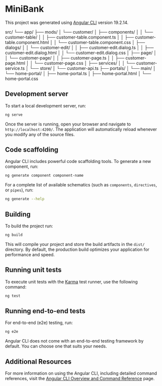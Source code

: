 # MiniBank

This project was generated using [Angular CLI](https://github.com/angular/angular-cli) version 19.2.14.

src/
└── app/
├── mods/
│ └── customer/
│ ├── components/
│ │ └── customer-table/
│ │ ├── customer-table.component.ts
│ │ ├── customer-table.component.html
│ │ └── customer-table.component.css
│ ├── dialogs/
│ │ └── customer-edit/
│ │ ├── customer-edit.dialog.ts
│ │ ├── customer-edit.dialog.html
│ │ └── customer-edit.dialog.css
│ ├── page/
│ │ └── customer-page/
│ │ ├── customer-page.ts
│ │ ├── customer-page.html
│ │ └── customer-page.css
│ ├── services/
│ │ └── customer-service.ts
│ └── store/
│ └── customer-api.ts
├── portals/
│ └── main/
│ └── home-portal/
│ ├── home-portal.ts
│ ├── home-portal.html
│ └── home-portal.css

## Development server

To start a local development server, run:

```bash
ng serve
```

Once the server is running, open your browser and navigate to `http://localhost:4200/`. The application will automatically reload whenever you modify any of the source files.

## Code scaffolding

Angular CLI includes powerful code scaffolding tools. To generate a new component, run:

```bash
ng generate component component-name
```

For a complete list of available schematics (such as `components`, `directives`, or `pipes`), run:

```bash
ng generate --help
```

## Building

To build the project run:

```bash
ng build
```

This will compile your project and store the build artifacts in the `dist/` directory. By default, the production build optimizes your application for performance and speed.

## Running unit tests

To execute unit tests with the [Karma](https://karma-runner.github.io) test runner, use the following command:

```bash
ng test
```

## Running end-to-end tests

For end-to-end (e2e) testing, run:

```bash
ng e2e
```

Angular CLI does not come with an end-to-end testing framework by default. You can choose one that suits your needs.

## Additional Resources

For more information on using the Angular CLI, including detailed command references, visit the [Angular CLI Overview and Command Reference](https://angular.dev/tools/cli) page.
